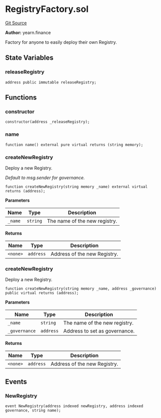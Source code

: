 # RegistryFactory.sol

[Git Source](https://github.com/yearn/vault-periphery/blob/master/contracts/registry/Registry.sol)

**Author:**
yearn.finance

Factory for anyone to easily deploy their own Registry.

## State Variables

### releaseRegistry

```solidity
address public immutable releaseRegistry;
```

## Functions

### constructor

```solidity
constructor(address _releaseRegistry);
```

### name

```solidity
function name() external pure virtual returns (string memory);
```

### createNewRegistry

Deploy a new Registry.

*Default to msg.sender for governance.*

```solidity
function createNewRegistry(string memory _name) external virtual returns (address);
```

**Parameters**

|Name|Type|Description|
|----|----|-----------|
|`_name`|`string`|The name of the new registry.|

**Returns**

|Name|Type|Description|
|----|----|-----------|
|`<none>`|`address`|Address of the new Registry.|

### createNewRegistry

Deploy a new Registry.

```solidity
function createNewRegistry(string memory _name, address _governance) public virtual returns (address);
```

**Parameters**

|Name|Type|Description|
|----|----|-----------|
|`_name`|`string`|The name of the new registry.|
|`_governance`|`address`|Address to set as governance.|

**Returns**

|Name|Type|Description|
|----|----|-----------|
|`<none>`|`address`|Address of the new Registry.|

## Events

### NewRegistry

```solidity
event NewRegistry(address indexed newRegistry, address indexed governance, string name);
```
